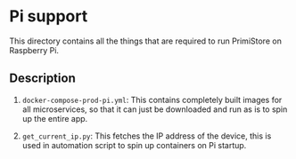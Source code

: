 # Pi support

This directory contains all the things that are required to run PrimiStore on Raspberry Pi.

## Description

1. `docker-compose-prod-pi.yml`: This contains completely built images for all microservices, so that it can just be downloaded and run as is to spin up the entire app.

2. `get_current_ip.py`: This fetches the IP address of the device, this is used in automation script to spin up containers on Pi startup.
